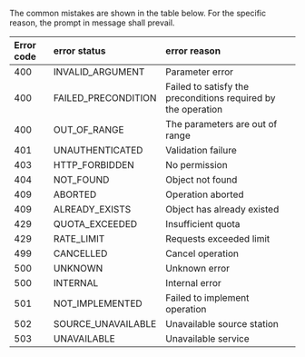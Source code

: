 
The common mistakes are shown in the table below. For the specific reason, the prompt in message shall prevail.

Error code| error status| error reason
:---|:---|:---
400|INVALID_ARGUMENT|Parameter error
400|FAILED_PRECONDITION|Failed to satisfy the preconditions required by the operation
400|OUT_OF_RANGE|The parameters are out of range
401|UNAUTHENTICATED|Validation failure
403|HTTP_FORBIDDEN|No permission
404|NOT_FOUND|Object not found
409|ABORTED|Operation aborted
409|ALREADY_EXISTS|Object has already existed
429|QUOTA_EXCEEDED|Insufficient quota
429|RATE_LIMIT|Requests exceeded limit
499|CANCELLED|Cancel operation
500|UNKNOWN|Unknown error
500|INTERNAL|Internal error
501|NOT_IMPLEMENTED|Failed to implement operation
502|SOURCE_UNAVAILABLE|Unavailable source station
503|UNAVAILABLE|Unavailable service
